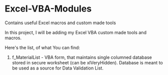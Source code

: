 # Excel-VBA-Modules
Contains useful Excel macros and custom made tools

In this project, I will be adding my Excel VBA custom made tools and macros.

Here's the list, of what You can find:
1.  f_MaterialList - VBA form, that maintains single columned database stored in secure worksheet (can be xlVeryHidden).
    Database is meant to be used as a source for Data Validation List.
    
